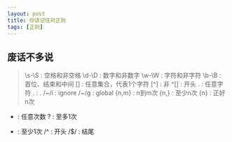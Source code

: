 ```yaml
---
layout: post
title: 你该记住对正则
tags: [正则]
---
```

## 废话不多说 ##
>\s-\S : 空格和非空格
\d-\D : 数字和非数字
\w-\W : 字符和非字符
\b-\B : 首位、结束和中间
[] : 任意集合，代表1个字符
[^] : 非
^[] : 开头
. : 任意字符
\. : .
/~/i : ignore
/~/g : global
{n,m} : n到m次
{n,} : 至少n次
{n} : 正好n次
* : 任意次数
? : 至多1次
+ : 至少1次
/^ : 开头
/$/ : 结尾
